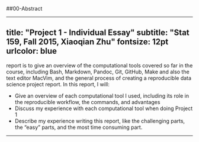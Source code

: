 ##00-Abstract  


---
title: "Project 1 - Individual Essay"
subtitle: "Stat 159, Fall 2015, Xiaoqian Zhu"
fontsize: 12pt
urlcolor: blue
---

 report is to give an overview of the computational tools covered so far in the course, including Bash, Markdown, Pandoc, Git, GitHub, Make and also the text editor MacVim, and the general process of creating a reproducible data science project report. In this report, I will:
- Give an overview of each computational tool I used, including its role in the reproducible workflow, the commands, and advantages
- Discuss my experience with each computational tool when doing Project 1
- Describe my experience writing this report, like the challenging parts, the “easy” parts, and the most time consuming part.

---  
